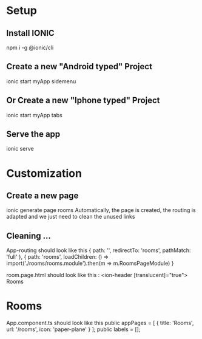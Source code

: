 # Setup
## Install IONIC
npm i -g @ionic/cli

## Create a new "Android typed" Project
ionic start myApp sidemenu

## Or Create a new "Iphone typed" Project
ionic start myApp tabs

## Serve the app
ionic serve

# Customization

## Create a new page
ionic generate page rooms
Automatically, the page is created, the routing is adapted and we just need to clean the unused links

## Cleaning ...
App-routing should look like this
{
    path: '',
    redirectTo: 'rooms',
    pathMatch: 'full'
},
{
  path: 'rooms',
  loadChildren: () => import('./rooms/rooms.module').then(m => m.RoomsPageModule)
}

room.page.html should look like this :
<ion-header [translucent]="true">
  <ion-toolbar>
    <ion-buttons slot="start">
      <ion-menu-button></ion-menu-button>
    </ion-buttons>
    <ion-title>Rooms</ion-title>
  </ion-toolbar>
</ion-header>

<ion-content>
  <h1>Rooms</h1>
</ion-content>

App.component.ts should look like this
  public appPages = [
    {
      title: 'Rooms',
      url: '/rooms',
      icon: 'paper-plane'
    }
  ];
  public labels = [];